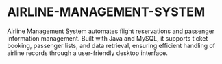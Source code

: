 # AIRLINE-MANAGEMENT-SYSTEM
Airline Management System automates flight reservations and passenger information management. Built with Java and MySQL, it supports ticket booking, passenger lists, and data retrieval, ensuring efficient handling of airline records through a user-friendly desktop interface.
